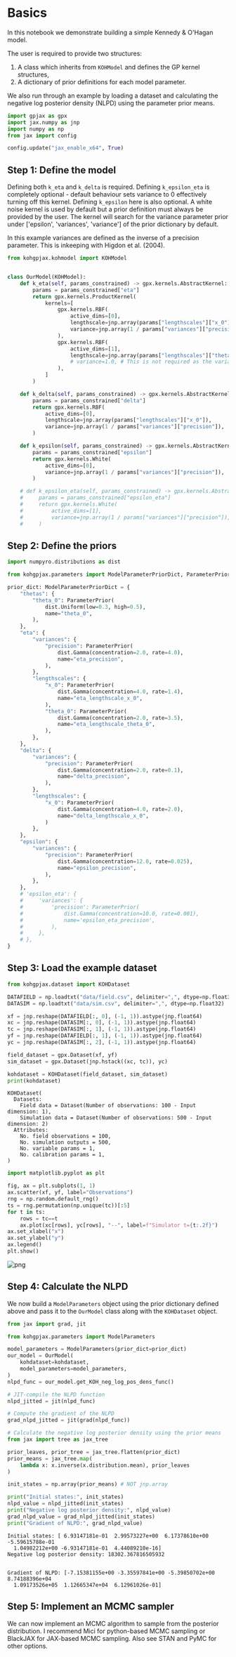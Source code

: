 # Basics

In this notebook we demonstrate building a simple Kennedy & O'Hagan model.

The user is required to provide two structures:

1. A class which inherits from `KOHModel` and defines the GP kernel structures,
2. A dictionary of prior definitions for each model parameter.

We also run through an example by loading a dataset and calculating the negative log posterior density (NLPD) using the parameter prior means.


```python
import gpjax as gpx
import jax.numpy as jnp
import numpy as np
from jax import config

config.update("jax_enable_x64", True)
```

## Step 1: Define the model

Defining both `k_eta` and `k_delta` is required.
Defining `k_epsilon_eta` is completely optional - default behaviour sets variance to 0 effectively turning off this kernel.
Defining `k_epsilon` here is also optional. A white noise kernel is used by default but a prior definition must always be provided by the user. The kernel will search for the variance parameter prior under ['epsilon', 'variances', 'variance'] of the prior dictionary by default.

In this example variances are defined as the inverse of a precision parameter.
This is inkeeping with Higdon et al. (2004).


```python
from kohgpjax.kohmodel import KOHModel


class OurModel(KOHModel):
    def k_eta(self, params_constrained) -> gpx.kernels.AbstractKernel:
        params = params_constrained["eta"]
        return gpx.kernels.ProductKernel(
            kernels=[
                gpx.kernels.RBF(
                    active_dims=[0],
                    lengthscale=jnp.array(params["lengthscales"]["x_0"]),
                    variance=jnp.array(1 / params["variances"]["precision"]),
                ),
                gpx.kernels.RBF(
                    active_dims=[1],
                    lengthscale=jnp.array(params["lengthscales"]["theta_0"]),
                    # variance=1.0, # This is not required as the variance is set to 1 by default
                ),
            ]
        )

    def k_delta(self, params_constrained) -> gpx.kernels.AbstractKernel:
        params = params_constrained["delta"]
        return gpx.kernels.RBF(
            active_dims=[0],
            lengthscale=jnp.array(params["lengthscales"]["x_0"]),
            variance=jnp.array(1 / params["variances"]["precision"]),
        )

    def k_epsilon(self, params_constrained) -> gpx.kernels.AbstractKernel:
        params = params_constrained["epsilon"]
        return gpx.kernels.White(
            active_dims=[0],
            variance=jnp.array(1 / params["variances"]["precision"]),
        )

    # def k_epsilon_eta(self, params_constrained) -> gpx.kernels.AbstractKernel:
    #     params = params_constrained["epsilon_eta"]
    #     return gpx.kernels.White(
    #         active_dims=[1],
    #         variance=jnp.array(1 / params["variances"]["precision"]),
    #     )
```

## Step 2: Define the priors


```python
import numpyro.distributions as dist

from kohgpjax.parameters import ModelParameterPriorDict, ParameterPrior

prior_dict: ModelParameterPriorDict = {
    "thetas": {
        "theta_0": ParameterPrior(
            dist.Uniform(low=0.3, high=0.5),
            name="theta_0",
        ),
    },
    "eta": {
        "variances": {
            "precision": ParameterPrior(
                dist.Gamma(concentration=2.0, rate=4.0),
                name="eta_precision",
            ),
        },
        "lengthscales": {
            "x_0": ParameterPrior(
                dist.Gamma(concentration=4.0, rate=1.4),
                name="eta_lengthscale_x_0",
            ),
            "theta_0": ParameterPrior(
                dist.Gamma(concentration=2.0, rate=3.5),
                name="eta_lengthscale_theta_0",
            ),
        },
    },
    "delta": {
        "variances": {
            "precision": ParameterPrior(
                dist.Gamma(concentration=2.0, rate=0.1),
                name="delta_precision",
            ),
        },
        "lengthscales": {
            "x_0": ParameterPrior(
                dist.Gamma(concentration=4.0, rate=2.0),
                name="delta_lengthscale_x_0",
            )
        },
    },
    "epsilon": {
        "variances": {
            "precision": ParameterPrior(
                dist.Gamma(concentration=12.0, rate=0.025),
                name="epsilon_precision",
            ),
        },
    },
    # 'epsilon_eta': {
    #     'variances': {
    #         'precision': ParameterPrior(
    #             dist.Gamma(concentration=10.0, rate=0.001),
    #             name='epsilon_eta_precision',
    #         ),
    #     },
    # },
}
```

## Step 3: Load the example dataset


```python
from kohgpjax.dataset import KOHDataset

DATAFIELD = np.loadtxt("data/field.csv", delimiter=",", dtype=np.float32)
DATASIM = np.loadtxt("data/sim.csv", delimiter=",", dtype=np.float32)

xf = jnp.reshape(DATAFIELD[:, 0], (-1, 1)).astype(jnp.float64)
xc = jnp.reshape(DATASIM[:, 0], (-1, 1)).astype(jnp.float64)
tc = jnp.reshape(DATASIM[:, 1], (-1, 1)).astype(jnp.float64)
yf = jnp.reshape(DATAFIELD[:, 1], (-1, 1)).astype(jnp.float64)
yc = jnp.reshape(DATASIM[:, 2], (-1, 1)).astype(jnp.float64)

field_dataset = gpx.Dataset(xf, yf)
sim_dataset = gpx.Dataset(jnp.hstack((xc, tc)), yc)

kohdataset = KOHDataset(field_dataset, sim_dataset)
print(kohdataset)
```

    KOHDataset(
      Datasets:
        Field data = Dataset(Number of observations: 100 - Input dimension: 1),
        Simulation data = Dataset(Number of observations: 500 - Input dimension: 2)
      Attributes:
        No. field observations = 100,
        No. simulation outputs = 500,
        No. variable params = 1,
        No. calibration params = 1,
    )



```python
import matplotlib.pyplot as plt

fig, ax = plt.subplots(1, 1)
ax.scatter(xf, yf, label="Observations")
rng = np.random.default_rng()
ts = rng.permutation(np.unique(tc))[:5]
for t in ts:
    rows = tc==t
    ax.plot(xc[rows], yc[rows], "--", label=f"Simulator t={t:.2f}")
ax.set_xlabel("x")
ax.set_ylabel("y")
ax.legend()
plt.show()
```


    
![png](basics_files/basics_8_0.png)
    


## Step 4: Calculate the NLPD

We now build a `ModelParameters` object using the prior dictionary defined above and pass it to the `OurModel` class along with the `KOHDataset` object.


```python
from jax import grad, jit

from kohgpjax.parameters import ModelParameters

model_parameters = ModelParameters(prior_dict=prior_dict)
our_model = OurModel(
    kohdataset=kohdataset,
    model_parameters=model_parameters,
)
nlpd_func = our_model.get_KOH_neg_log_pos_dens_func()

# JIT-compile the NLPD function
nlpd_jitted = jit(nlpd_func)

# Compute the gradient of the NLPD
grad_nlpd_jitted = jit(grad(nlpd_func))
```


```python
# Calculate the negative log posterior density using the prior means
from jax import tree as jax_tree

prior_leaves, prior_tree = jax_tree.flatten(prior_dict)
prior_means = jax_tree.map(
    lambda x: x.inverse(x.distribution.mean), prior_leaves
)

init_states = np.array(prior_means) # NOT jnp.array

print("Initial states:", init_states)
nlpd_value = nlpd_jitted(init_states)
print("Negative log posterior density:", nlpd_value)
grad_nlpd_value = grad_nlpd_jitted(init_states)
print("Gradient of NLPD:", grad_nlpd_value)
```

    Initial states: [ 6.93147181e-01  2.99573227e+00  6.17378610e+00 -5.59615788e-01
      1.04982212e+00 -6.93147181e-01  4.44089210e-16]
    Negative log posterior density: 18302.367816505932


    Gradient of NLPD: [-7.15381155e+00 -3.35597841e+00 -5.39850702e+00  8.74188396e+04
      1.09173526e+05  1.12665347e+04  6.12961026e-01]


## Step 5: Implement an MCMC sampler

We can now implement an MCMC algorithm to sample from the posterior distribution. I recommend Mici for python-based MCMC sampling or BlackJAX for JAX-based MCMC sampling.
Also see STAN and PyMC for other options.
